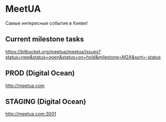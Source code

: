 # MeetUA
Самые интересные события в Киеве!

## Current milestone tasks
https://bitbucket.org/meetua/meetua/issues?status=new&status=open&status=on+hold&milestone=M2A&sort=-status

## PROD (Digital Ocean)

http://meetua.com


## STAGING (Digital Ocean)

http://meetua.com:3001
